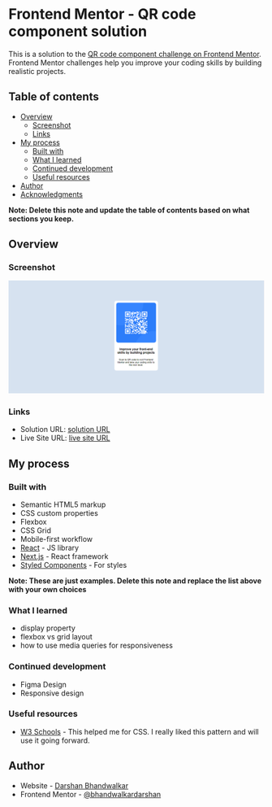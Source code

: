 # Frontend Mentor - QR code component solution

This is a solution to the [QR code component challenge on Frontend Mentor](https://www.frontendmentor.io/challenges/qr-code-component-iux_sIO_H). Frontend Mentor challenges help you improve your coding skills by building realistic projects. 

## Table of contents

- [Overview](#overview)
  - [Screenshot](#screenshot)
  - [Links](#links)
- [My process](#my-process)
  - [Built with](#built-with)
  - [What I learned](#what-i-learned)
  - [Continued development](#continued-development)
  - [Useful resources](#useful-resources)
- [Author](#author)
- [Acknowledgments](#acknowledgments)

**Note: Delete this note and update the table of contents based on what sections you keep.**

## Overview

### Screenshot

![](./qrcode.PNG)

### Links

- Solution URL: [ solution URL ](https://github.com/bhandwalkardarshan/qr-code-component)
- Live Site URL: [ live site URL ](https://bhandwalkardarshan.github.io/qr-code-component)

## My process

### Built with

- Semantic HTML5 markup
- CSS custom properties
- Flexbox
- CSS Grid
- Mobile-first workflow
- [React](https://reactjs.org/) - JS library
- [Next.js](https://nextjs.org/) - React framework
- [Styled Components](https://styled-components.com/) - For styles

**Note: These are just examples. Delete this note and replace the list above with your own choices**

### What I learned

- display property
- flexbox vs grid layout
- how to use media queries for responsiveness

### Continued development

- Figma Design
- Responsive design

### Useful resources

- [W3 Schools](https://www.w3schools.com/) - This helped me for CSS. I really liked this pattern and will use it going forward.

## Author

- Website - [Darshan Bhandwalkar](https://bhandwalkardarshan.github.io/)
- Frontend Mentor - [@bhandwalkardarshan](https://www.frontendmentor.io/profile/yourusername)

